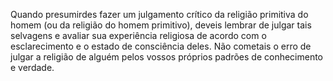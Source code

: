 ﻿Quando presumirdes fazer um  julgamento crítico da religião primitiva do homem (ou da religião do homem primitivo), deveis lembrar de julgar tais selvagens e avaliar sua experiência religiosa de acordo com o esclarecimento e o estado de consciência deles. Não cometais o erro de julgar a religião de alguém pelos vossos próprios padrões de conhecimento e verdade.
